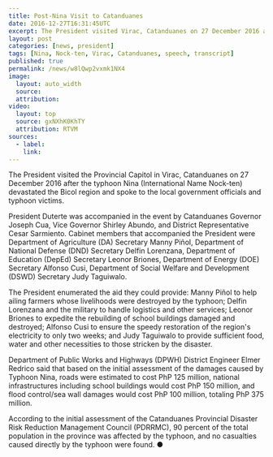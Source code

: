 ```yaml
---
title: Post-Nina Visit to Catanduanes
date: 2016-12-27T16:31:45UTC
excerpt: The President visited Virac, Catanduanes on 27 December 2016 after the typhoon Nina devastated the Bicol region and spoke to the local government officials and typhoon victims.
layout: post
categories: [news, president]
tags: [Nina, Nock-ten, Virac, Catanduanes, speech, transcript]
published: true
permalink: /news/w8lQwp2vxmk1NX4
image:
  layout: auto_width
  source: 
  attribution: 
video:
  layout: top
  source: gxNXhK0KhTY
  attribution: RTVM
sources:
  - label:
    link:
---
```


The President visited the Provincial Capitol in Virac, Catanduanes on 27 December 2016 after the typhoon Nina (International Name Nock-ten) devastated the Bicol region and spoke to the local government officials and typhoon victims.

President Duterte was accompanied in the event by Catanduanes Governor Joseph Cua, Vice Governor Shirley Abundo, and District Representative Cesar Sarmiento.
Cabinet members that accompanied the President were Department of Agriculture (DA) Secretary Manny Piñol, Department of National Defense (DND) Secretary Delfin Lorenzana, Department of Education (DepEd) Secretary Leonor Briones, Department of Energy (DOE) Secretary Alfonso Cusi, Department of Social Welfare and Development (DSWD) Secretary Judy Taguiwalo.

The President enumerated the aid they could provide: Manny Piñol to help ailing farmers whose livelihoods were destroyed by the typhoon; Delfin Lorenzana and the military to handle logistics and other services; Leonor Briones to expedite the rebuilding of school buildings damaged and destroyed; Alfonso Cusi to ensure the speedy restoration of the region's electricity to only two weeks; and Judy Taguiwalo to provide sufficient food, water and other necessities to those stricken by the disaster.

Department of Public Works and Highways (DPWH) District Engineer Elmer Redrico said that based on the initial assessment of the damages caused by Typhoon Nina, roads were estimated to cost PhP 125 million, national infrastructures including school buildings would cost PhP 150 million, and flood control/sea wall damages would cost PhP 100 million, totaling PhP 375 million.

According to the initial assessment of the Catanduanes Provincial Disaster Risk Reduction Management Council (PDRRMC), 90 percent of the total population in the province was affected by the typhoon, and no casualties caused directly by the typhoon were found.
&#x25cf;
